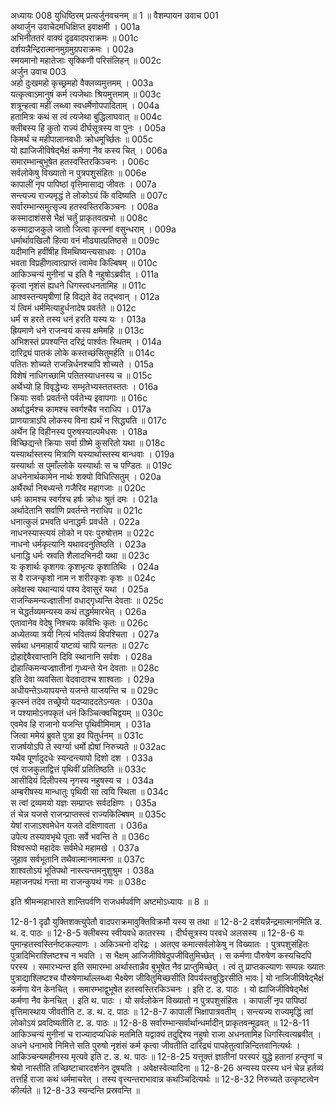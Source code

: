अध्यायः 008
युधिष्ठिरम् प्रत्यर्जुनवचनम् ॥ 1 ॥
वैशम्पायन उवाच 	001  
अथार्जुन उवाचेदमधिक्षिप्त इवाक्षमी ।	001a  
अभिनीततरं वाक्यं दृढवादपराक्रमः ॥	001c  
दर्शयन्नैन्द्रिरात्मानमुग्रमुग्रपराक्रमः ।	002a  
स्मयमानो महातेजाः सृक्किणी परिसंलिहन् ॥	002c  
अर्जुन उवाच 	003  
अहो दुःखमहो कृच्छ्रमहो वैक्लव्यमुत्तमम् ।	003a  
यत्कृत्वाऽमानुषं कर्म त्यजेथाः श्रियमुत्तमाम् ॥	003c  
शत्रून्हत्वा महीं लब्ध्वा स्वधर्मेणोपपादिताम् ।	004a  
हतामित्रः कथं स त्वं त्यजेथा बुद्धिलाघवात् ॥	004c  
क्लीबस्य हि कुतो राज्यं दीर्घसूत्रस्य वा पुनः ।	005a  
किमर्थं च महीपालानवधीः क्रोधमूर्च्छितः ॥	005c  
यो ह्याजिजीविषेद्भैक्षं कर्मणा नैव कस्य चित् ।	006a  
समारम्भान्बुभूषेत हतस्वस्तिरकिञ्चनः ।	006c  
सर्वलोकेषु विख्यातो न पुत्रपशुसंहितः ॥	006e  
कापालीं नृप पापिष्ठां वृत्तिमासाद्य जीवतः ।	007a  
सन्त्यज्य राज्यमृद्धं ते लोकोऽयं किं वदिष्यति ॥	007c  
सर्वारम्भान्समुत्सृज्य हतस्वस्तिरकिञ्चनः ।	008a  
कस्मादाशंससे भैक्षं चर्तुं प्राकृतवत्प्रभो ॥	008c  
कस्माद्राजकुले जातो जित्वा कृत्स्नां वसुन्धराम् ।	009a  
धर्मार्थावखिलौ हित्वा वनं मौढ्यात्प्रतिष्ठसे ॥	009c  
यदीमानि हवींषीह विमथिष्यन्त्यसाधवः ।	010a  
भवता विप्रहीणत्वात्प्राप्तं त्वामेव किल्बिषम् ॥	010c  
आकिञ्चन्यं मुनीनां च इति वै नहुषोऽब्रवीत् ।	011a  
कृत्वा नृशंसं ह्यधने धिगस्त्वधनतामिह ॥	011c  
आश्वस्तन्यमृषीणां हि विद्यते वेद तद्भवान् ।	012a  
यं त्विमं धर्ममित्याहुर्धनादेष प्रवर्तते ॥	012c  
धर्मं स हरते तस्य धनं हरति यस्य यः ।	013a  
ह्रियमाणे धने राजन्वयं कस्य क्षमेमहि ॥	013c  
अभिशस्तं प्रपश्यन्ति दरिद्रं पार्श्वतः स्थितम् ।	014a  
दारिद्र्यं पातकं लोके कस्तच्छंसितुमर्हति ॥	014c  
पतितः शोच्यते राजन्निर्धनश्चापि शोच्यते ।	015a  
विशेषं नाधिगच्छामि पतितस्याधनस्य च ॥	015c  
अर्थेभ्यो हि विवृद्धेभ्यः सम्भृतेभ्यस्ततस्ततः ।	016a  
क्रियाः सर्वाः प्रवर्तन्ते पर्वतेभ्य इवापगाः ॥	016c  
अर्थाद्धर्मश्च कामश्च स्वर्गश्चैव नराधिप ।	017a  
प्राणयात्राऽपि लोकस्य विना ह्यर्थं न सिद्ध्यति ॥	017c  
अर्थेन हि विहीनस्य पुरुषस्याल्पमेधसः ।	018a  
विच्छिद्यन्ते क्रियाः सर्वा ग्रीष्मे कुसरितो यथा ॥	018c  
यस्यार्थास्तस्य मित्राणि यस्यार्थास्तस्य बान्धवाः ।	019a  
यस्यार्थाः स पुमाँल्लोके यस्यार्थाः स च पण्डितः ॥	019c  
अधनेनार्थकामेन नार्थः शक्यो विधित्सितुम् ।	020a  
अर्थैरर्था निबध्यन्ते गजैरिव महागजाः ॥	020c  
धर्मः कामश्च स्वर्गश्च हर्षः क्रोधः श्रुतं दमः ।	021a  
अर्थादेतानि सर्वाणि प्रवर्तन्ते नराधिप ॥	021c  
धनात्कुलं प्रभवति धनाद्धर्मः प्रवर्धते ।	022a  
नाधनस्यास्त्ययं लोको न परः पुरुषोत्तम ॥	022c  
नाधनो धर्मकृत्यानि यथावदनुतिष्ठति ।	023a  
धनाद्धि धर्मः स्रवति शैलादभिनदी यथा ॥	023c  
यः कृशार्थः कृशगवः कृशभृत्यः कृशातिथिः ।	024a  
स वै राजन्कृशो नाम न शरीरकृशः कृशः ॥	024c  
अवेक्षस्व यथान्यायं पश्य देवासुरं यथा ।	025a  
राजन्किमन्यज्ज्ञातीनां वधाद्गृध्यन्ति देवताः ॥	025c  
न चेद्धर्तव्यमन्यस्य कथं तद्धर्ममारभेत् ।	026a  
एतावानेव वेदेषु निश्चयः कविभिः कृतः ॥	026c  
अध्येतव्या त्रयी नित्यं भवितव्यं विपश्चिता ।	027a  
सर्वथा धनमाहार्यं यष्टव्यं चापि यत्नतः ॥	027c  
द्रोहाद्देवैरवाप्तानि दिवि स्थानानि सर्वशः ।	028a  
द्रोहात्किमन्यज्ज्ञातीनां गृध्यन्ते येन देवताः ॥	028c  
इति देवा व्यवसिता वेदवादाश्च शाश्वताः ।	029a  
अधीयन्तेऽध्यापयन्ते यजन्ते याजयन्ति च ॥	029c  
कृत्स्नं तदेव तच्छ्रेयो यदप्याददतेऽन्यतः ।	030a  
न पश्यामोऽनपकृतं धनं किञ्चित्क्वचिद्वयम् ॥	030c  
एवमेव हि राजानो यजन्ति पृथिवीमिमाम् ।	031a  
जित्वा ममेयं ब्रुवते पुत्रा इव पितुर्धनम् ॥	031c  
राजर्षयोऽपि ते स्वर्ग्या धर्मो ह्येषां निरुच्यते ॥	032ac  
यथैव पूर्णादुदधेः स्यन्दन्त्यापो दिशो दश ।	033a  
एवं राजकुलाद्वित्तं पृथिवीं प्रतितिष्ठति ॥	033c  
आसीदियं दिलीपस्य नृगस्य नहुषस्य च ।	034a  
अम्बरीषस्य मान्धातुः पृथिवी सा त्वयि स्थिता ॥	034c  
स त्वां द्रव्यमयो यज्ञः सम्प्राप्तः सर्वदक्षिणः ।	035a  
तं चेन्न यजसे राजन्प्राप्तस्त्वं राज्यकिल्बिषम् ॥	035c  
येषां राजाऽश्वमेधेन यजते दक्षिणावता ।	036a  
उपेत्य तस्यावभृथे पूताः सर्वे भवन्ति ते ॥	036c  
विश्वरूपो महादेवः सर्वमेधे महामखे ।	037a  
जुहाव सर्वभूतानि तथैवात्मानमात्मना ॥	037c  
शाश्वतोऽयं भूतिपथो नास्त्यन्तमनुशुश्रुम ।	038a  
महाजनपथं गन्ता मा राजन्कुपथं गमः ॥ 	038c  

इति श्रीमन्महाभारते शान्तिपर्वणि राजधर्मपर्वणि अष्टमोऽध्यायः ॥ 8 ॥

12-8-1 दृढौ युक्तिशक्त्युपेतौ वादपराक्रमावुक्तिविक्रमौ यस्य स तथा ॥ 12-8-2 दर्शयन्नैन्द्रमात्मानमिति ड. थ. द. पाठः ॥ 12-8-5 क्लीबस्य स्वीयवधे कातरस्य । दीर्घसूत्रस्य परवधे अलसस्य ॥ 12-8-6 यः पुमान्हतस्वस्तिर्नष्टकल्याणः । अकिञ्चनो दरिद्रः । अतएव कमात्सर्वलोकेषु न विख्यातः । पुत्रपशुसंहितः पुत्रादिभिराश्लिष्टश्च न भवति । स भैक्षम् आजिजीविषेदुपजीवितुमिच्छेत् । स कर्मणा पौरुषेण कस्यचिदपि परस्य । समारभ्यन्त इति समारम्भा अर्थास्तान्नैव बुभूषेत नैव प्राप्तुमिच्छेत् । त्वं तु प्राप्तकल्याणः सम्पन्नः ख्यातः पुत्राद्याश्लिष्टश्च पौरुषेणार्थांल्लब्ध्वा भैक्ष्येण जीवितुमिच्छसीति विपर्यस्तबुद्धिरसीति भावः | यो नाजिजीविषेद्भैक्षं कर्मणा येन केनचित् । समारम्भाद्वुभूषेत हतस्वस्तिरकिञ्चनः । इति ट. ड. पाठः । यो ह्याजिजीविषेद्भैक्षं कर्मणा नैव केनचित् । इति थ. पाठः । यो सर्वलोकेन विख्यातो न पुत्रपशुसंहितः । कापालीं नृप पापिष्ठां वृत्तिमास्थाय जीवतीति ट. ड. थ. द. पाठः ॥ 12-8-7 कापालीं भिक्षापात्रवतीम् । सन्त्यज्य राज्यमृद्धिं त्वां लोकोऽयं प्रवदिष्यतीति ट. ड. पाठः ॥ 12-8-8 सर्वारम्भान्सर्वार्थान्धर्मादीन् प्राकृतवन्मूढवत् ॥ 12-8-11 आकिञ्चन्यं मुनीनां च राज्यादप्यधिकं मतमिति यद्वाक्यं तदुद्दिश्य नहुषो राजा अधनतामिह धिगस्त्वित्यब्रवीत् । अधने धनाभावे निमित्ते सति पुरुषो नृशंसं कर्म कृत्वा जीवतीति दारिद्र्यं पापहेतुत्वान्निन्दितवानित्यर्थः । आकिञ्चन्यमहीनस्य मृत्यवे इति ट. ड. थ. पाठः ॥ 12-8-25 यत्तूक्तं ज्ञातीनां परस्परं युद्धे हतानां हन्तॄणां च श्रेयो नास्तीति तच्छिष्टाचारदर्शनेन दूषयति । अवेक्षस्वेत्यादिना ॥ 12-8-26 अन्यस्य परस्य धनं चेन्न हर्तव्यं तत्तर्हि राजा कथं धर्ममाचरेत् । तस्य वृत्त्यन्तराभावान्न कथञ्चिदित्यर्थः ॥ 12-8-32 निरुच्यते उत्कृष्टत्वेन कीर्त्यते ॥ 12-8-33 स्यन्दन्ति प्रस्रवन्ति ॥
